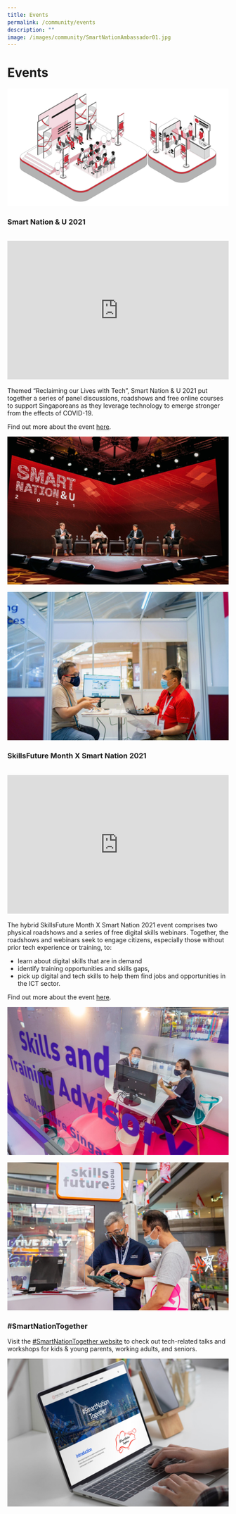 ```yaml
---
title: Events
permalink: /community/events
description: ""
image: /images/community/SmartNationAmbassador01.jpg
---
```

# Events

![Smart Nation Events](/images/community/Smart_Nation_Events.jpg)

### Smart Nation & U 2021 
<br>

<iframe width="100%" height="315" src="https://www.youtube.com/embed/Z8cPxk-gLSU" title="YouTube video player" frameborder="0" allow="accelerometer; autoplay; clipboard-write; encrypted-media; gyroscope; picture-in-picture" allowfullscreen></iframe>

Themed “Reclaiming our Lives with Tech”, Smart Nation & U 2021 put together a series of panel discussions, roadshows and free online courses to support Singaporeans as they leverage technology to emerge stronger from the effects of COVID-19.

Find out more about the event [here](/media-hub/press-releases/Smart-Nation-&-U-2021).

![Smart Nation & U 2021 - Panel](/images/community/snu-02.jpeg)

![Smart Nation & U 2021 - Roadshow](/images/community/snu-01.jpeg)


### SkillsFuture Month X Smart Nation 2021
<br>

<iframe width="100%" height="315" src="https://www.youtube.com/embed/fk1DKUrCV0Q" title="YouTube video player" frameborder="0" allow="accelerometer; autoplay; clipboard-write; encrypted-media; gyroscope; picture-in-picture" allowfullscreen></iframe>

The hybrid SkillsFuture Month X Smart Nation 2021 event comprises two physical roadshows and a series of free digital skills webinars. Together, the roadshows and webinars seek to engage citizens, especially those without prior tech experience or training, to:

* learn about digital skills that are in demand
* identify training opportunities and skills gaps,
* pick up digital and tech skills to help them find jobs and opportunities in the ICT sector.

Find out more about the event [here](/media-hub/press-releases/skillsfuture-month-smart).

![SkillsFuture Month X Smart Nation 2021 - Roadshow](/images/community/sn-skillsfuture-01.jpeg)

![SkillsFuture Month X Smart Nation 2021 - Roadshow](/images/community/sn-skillsfuture-02.jpeg)

### #SmartNationTogether

Visit the [#SmartNationTogether website](https://together.smartnation.gov.sg/ ) to check out tech-related talks and workshops for kids & young parents, working adults, and seniors.

![#SmartNationTogether Website](/images/community/SNT-webinars.jpg)